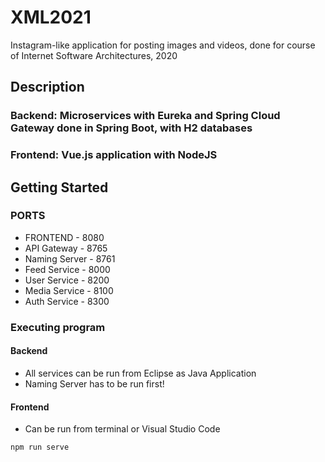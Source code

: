 # XML2021

Instagram-like application for posting images and videos, done for course of Internet Software Architectures, 2020  

## Description

### Backend: Microservices with Eureka and Spring Cloud Gateway done in Spring Boot, with H2 databases
### Frontend: Vue.js application with NodeJS 

## Getting Started

### PORTS

* FRONTEND - 8080
* API Gateway - 8765
* Naming Server - 8761
* Feed Service - 8000
* User Service - 8200
* Media Service - 8100
* Auth Service - 8300

### Executing program

#### Backend
* All services can be run from Eclipse as Java Application
* Naming Server has to be run first!


#### Frontend
* Can be run from terminal or Visual Studio Code 

```
npm run serve
```


